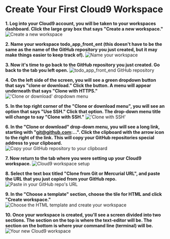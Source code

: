 # Create Your First Cloud9 Workspace
**1. Log into your Cloud9 account, you will be taken to your workspaces dashboard. Click the large gray box that says "Create a new workspace."**
  ![Create a new workspace](/images/create_your_first_cloud9_workspace/01.png "Create a new workspace")

**2. Name your workspace todo_app_front_ent (this doesn't have to be the same as the name of the GitHub repository you just created, but it may make things easier to keep track of).**
  ![Name your workspace](/images/create_your_first_cloud9_workspace/02.png "Name your workspace")

**3. Now it's time to go back to the GitHub repository you just created. Go back to the tab you left open.**
  ![todo_app_front_end GitHub repository](/images/create_your_first_cloud9_workspace/03.png "todo_app_front_end GitHub repository")


**4. On the left side of the screen, you will see a green dropdown button that says "clone or download." Click the button. A menu will appear underneath that says "Clone with HTTPS."**
  !['Clone or download' dropdown menu](/images/create_your_first_cloud9_workspace/04.png "'Clone or download' dropdown menu")

**5. In the top right corner of the "Clone or download menu", you will see an option that says "Use SSH." Click that option. The drop-down menu title will change to say "Clone with SSH."**
  !['Clone with SSH'](/images/create_your_first_cloud9_workspace/05.png "'Clone with SSH'")

**6. In the "Clone or download" drop-down menu, you will see a long link, starting with "git@github.com:...". Click the clipboard with the arrow icon to the right of the link. This will copy your GitHub repositories special address to your clipboard.**
  ![Copy your GitHub repository to your clipboard](/images/create_your_first_cloud9_workspace/06.png "Copy your GitHub repository to your clipboard")

**7. Now return to the tab where you were setting up your Cloud9 workspace.**
  ![Cloud9 workspace setup](/images/create_your_first_cloud9_workspace/07.png "Cloud9 workspace setup")

**8. Select the text box titled "Clone from Git or Mercurial URL", and paste the URL that you just copied from your GitHub repo.**
  ![Paste in your GitHub repo's URL](/images/create_your_first_cloud9_workspace/08.png "Paste in your GitHub repo's URL")

**9. In the "Choose a template" section, choose the tile for HTML and click "Create workspace."**
  ![Choose the HTML template and create your workspace](/images/create_your_first_cloud9_workspace/09.png "Choose the HTML template and create your workspace")

**10. Once your workspace is created, you'll see a screen divided into two sections. The section on the top is where the text-editor will be. The section on the bottom is where your command line (terminal) will be.**
  ![Your new Cloud9 workspace](/images/create_your_first_cloud9_workspace/10.png "Your new Cloud9 workspace")
